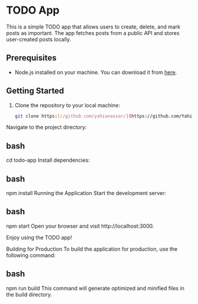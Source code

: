 
# TODO App

This is a simple TODO app that allows users to create, delete, and mark posts as important. The app fetches posts from a public API and stores user-created posts locally.

## Prerequisites

- Node.js installed on your machine. You can download it from [here](https://nodejs.org/).

## Getting Started

1. Clone the repository to your local machine:

   ```bash
   git clone https:[//github.com/yahianassar/](https://github.com/YahiaNassar/Ajax-Task/)
Navigate to the project directory:

## bash
cd todo-app
Install dependencies:

## bash
npm install
Running the Application
Start the development server:

## bash
npm start
Open your browser and visit http://localhost:3000.

Enjoy using the TODO app!

Building for Production
To build the application for production, use the following command:

## bash
npm run build
This command will generate optimized and minified files in the build directory.
